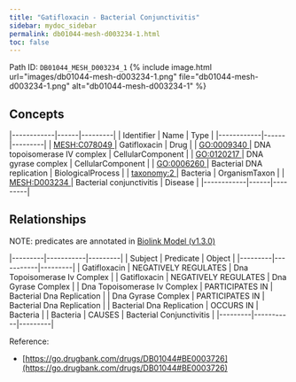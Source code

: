 ```yaml
---
title: "Gatifloxacin - Bacterial Conjunctivitis"
sidebar: mydoc_sidebar
permalink: db01044-mesh-d003234-1.html
toc: false 
---
```



Path ID: `DB01044_MESH_D003234_1`
{% include image.html url="images/db01044-mesh-d003234-1.png" file="db01044-mesh-d003234-1.png" alt="db01044-mesh-d003234-1" %}

## Concepts

|------------|------|---------|
| Identifier | Name | Type    |
|------------|------|---------|
| <a href="https://identifiers.org/MESH:C078049">MESH:C078049 </a> | Gatifloxacin | Drug |
| <a href="https://identifiers.org/GO:0009340">GO:0009340 </a> | DNA topoisomerase IV complex | CellularComponent |
| <a href="https://identifiers.org/GO:0120217">GO:0120217 </a> | DNA gyrase complex | CellularComponent |
| <a href="https://identifiers.org/GO:0006260">GO:0006260 </a> | Bacterial DNA replication | BiologicalProcess |
| <a href="https://identifiers.org/taxonomy:2">taxonomy:2 </a> | Bacteria | OrganismTaxon |
| <a href="https://identifiers.org/MESH:D003234">MESH:D003234 </a> | Bacterial conjunctivitis | Disease |
|------------|------|---------|

## Relationships


NOTE: predicates are annotated in <a href="https://github.com/biolink/biolink-model/releases/tag/v1.3.0">Biolink Model (v1.3.0)</a>

|---------|-----------|---------|
| Subject | Predicate | Object  |
|---------|-----------|---------|
| Gatifloxacin | NEGATIVELY REGULATES | Dna Topoisomerase Iv Complex |
| Gatifloxacin | NEGATIVELY REGULATES | Dna Gyrase Complex |
| Dna Topoisomerase Iv Complex | PARTICIPATES IN | Bacterial Dna Replication |
| Dna Gyrase Complex | PARTICIPATES IN | Bacterial Dna Replication |
| Bacterial Dna Replication | OCCURS IN | Bacteria |
| Bacteria | CAUSES | Bacterial Conjunctivitis |
|---------|-----------|---------|

Reference: 
  - [https://go.drugbank.com/drugs/DB01044#BE0003726](https://go.drugbank.com/drugs/DB01044#BE0003726)
